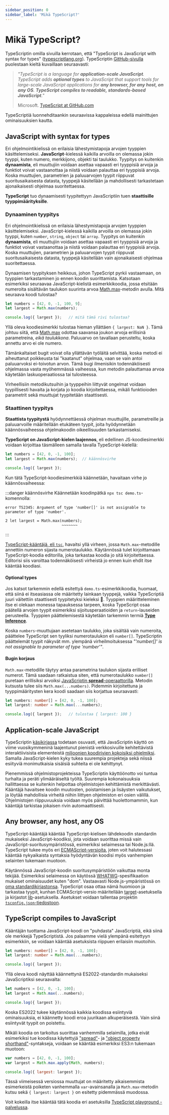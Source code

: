 ```yaml
---
sidebar_position: 0
sidebar_label: 'Mikä TypeScript?'
---
```


# Mikä TypeScript?

TypeScriptin omilla sivuilla kerrotaan, että "TypeScript is JavaScript with syntax for types" ([typescriptlang.org](https://www.typescriptlang.org/)). TypeScriptin [GitHub-sivulla](https://github.com/microsoft/TypeScript) puolestaan kieltä kuvaillaan seuraavasti:

> *"TypeScript is a language for **application-scale JavaScript**. TypeScript adds **optional types** to JavaScript that support tools for large-scale JavaScript applications for **any browser, for any host, on any OS**. **TypeScript compiles to readable, standards-based JavaScript**."*
>
> Microsoft. [TypeScript at GitHub.com](https://github.com/microsoft/TypeScript)

TypeScriptiä luonnehditaankin seuraavissa kappaleissa edellä mainittujen ominaisuuksien kautta.


## JavaScript with syntax for types

Eri ohjelmointikielissä on erilaisia lähestymistapoja arvojen tyyppien käsittelemiseksi. **JavaScript**-kielessä kaikilla arvoilla on olemassa jokin tyyppi, kuten numero, merkkijono, objekti tai taulukko. Tyypitys on kuitenkin **dynaamista**, eli muuttujiin voidaan asettaa vapaasti eri tyyppisiä arvoja ja funktiot voivat vastaanottaa ja niistä voidaan palauttaa eri tyyppisiä arvoja. Koska muuttujien, parametrien ja paluuarvojen tyypit riippuvat suoritusaikaisesta datasta, tyyppejä käsitellään ja mahdollisesti tarkastetaan ajonaikaisesti ohjelmaa suoritettaessa.

**TypeScript** tuo dynaamisesti tyypitettyyn JavaScriptiin tuen **staattisille tyyppimäärityksille**.


### Dynaaminen tyypitys

Eri ohjelmointikielissä on erilaisia lähestymistapoja arvojen tyyppien käsittelemiseksi. JavaScript-kielessä kaikilla arvoilla on olemassa jokin tyyppi, kuten `number`, `string`, `object` tai `array`. Tyypitys on kuitenkin **dynaamista**, eli muuttujiin voidaan asettaa vapaasti eri tyyppisiä arvoja ja funktiot voivat vastaanottaa ja niistä voidaan palauttaa eri tyyppisiä arvoja. Koska muuttujien, parametrien ja paluuarvojen tyypit riippuvat suoritusaikaisesta datasta, tyyppejä käsitellään vain ajonaikaisesti ohjelmaa suoritettaessa.

Dynaamisen tyypityksen heikkous, johon TypeScript pyrkii vastaamaan, on tyyppien tarkastaminen jo ennen koodin suorittamista. Katsotaan esimerkiksi seuraavaa JavaScript-kielistä esimerkkikoodia, jossa etsitään numeroita sisältävän taulukon suurinta arvoa [Math.max](https://developer.mozilla.org/en-US/docs/Web/JavaScript/Reference/Global_Objects/Math/max#syntax)-metodin avulla. Mitä seuraava koodi tulostaa?

```js title="demo.js"
let numbers = [42, 0, -1, 100, 9];
let largest = Math.max(numbers);

console.log({ largest });   // mitä tämä rivi tulostaa?
```

Yllä oleva koodiesimerkki tulostaa hieman yllättäen `{ largest: NaN }`. Tämä johtuu siitä, että [Math.max](https://developer.mozilla.org/en-US/docs/Web/JavaScript/Reference/Global_Objects/Math/max#syntax) odottaa saavansa joukon arvoja erillisinä parametreina, *eikä taulukkona*. Paluuarvo on tavallaan perusteltu, koska annettu arvo ei ole numero.

Tämänkaltaiset bugit voivat olla yllättävän työläitä selvittää, koska metodi ei aiheuttanut poikkeusta tai "kaatanut" ohjelmaa, vaan se vain antoi paluuarvoksi ei-toivotun arvon. Tämä bugi ilmenisikin todennäköisesti ohjelmassa vasta myöhemmässä vaiheessa, kun metodin palauttamaa arvoa käytetään laskuoperaatiossa tai tulosteessa.

Virheellisiin metodikutsuihin ja tyyppeihin liittyvät ongelmat voidaan tyypillisesti havaita ja korjata jo koodia kirjoitettaessa, mikäli funktioioden parametrit sekä muuttujat tyypitetään staattisesti.


### Staattinen tyypitys

**Staattista tyypitystä** hyödynnettäessä ohjelman muuttujille, parametreille ja paluuarvoille määritellään etukäteen tyypit, joita hyödynnetään käännösvaiheessa ohjelmakoodin oikeellisuuden tarkastamiseksi.

**TypeScript on JavaScript-kielen laajennos**, eli edellinen JS-koodiesimerkki voidaan kirjoittaa täsmälleen samalla tavalla TypeScript-kielellä:

```ts title="demo.ts"
let numbers = [42, 0, -1, 100];
let largest = Math.max(numbers);  // käännösvirhe

console.log({ largest });
```

Kun tätä TypeScript-koodiesimerkkiä käännetään, havaitaan virhe jo käännösvaiheessa:

:::danger käännösvirhe
Käännetään koodinpätkä `npx tsc demo.ts`-komennolla:

```
error TS2345: Argument of type 'number[]' is not assignable to parameter of type 'number'.

2 let largest = Math.max(numbers);
                         ~~~~~~~
```
:::

[TypeScript-kääntäjä, eli `tsc`](https://www.typescriptlang.org/docs/handbook/compiler-options.html), havaitsi yllä virheen, jossa `Math.max`-metodille annettiin numeron sijasta numerotaulukko. Käytännössä tulet kirjoittamaan TypeScript-koodia editorilla, joka tarkastaa koodia jo sitä kirjoitettaessa. Editorisi siis varoittaa todennäköisesti virheistä jo ennen kuin ehdit itse kääntää koodiasi.


#### Optional types

Jos katsot tarkemmin edellä esitettyä `demo.ts`-esimerkkikoodia, huomaat, että siinä ei itseasiassa ole määritetty lainkaan tyyppejä, vaikka TypeScriptiä juuri väitettiin staattisesti tyypitetyksi kieleksi 🤔. Tyyppien määritteleminen itse ei olekaan monessa tapauksessa tarpeen, koska TypeScript osaa päätellä arvojen tyypit esimerkiksi sijoitusperaatioiden ja `return`-lauseiden perusteella. Tyyppien päättelemisestä käytetään tarkemmin termiä [**Type Inference**](https://www.typescriptlang.org/docs/handbook/type-inference.html).

Koska `numbers`-muuttujaan asetetaan taulukko, joka sisältää vain numeroita, päättelee TypeScript sen tyyliksi numerotaulukon eli `number[]`. TypeScriptin päättelemät tyypit näkyvät mm. ylempänä virheilmoituksessa *"'number[]' is not assignable to parameter of type 'number'"*.


#### Bugin korjaus

`Math.max`-metodille täytyy antaa parametrina taulukon sijasta erilliset numerot. Tämä saadaan ratkaistua siten, että numerotaulukko `number[]` puretaan erillisiksi arvoiksi [JavaScriptin **spread**-operaattorilla](https://developer.mozilla.org/en-US/docs/Web/JavaScript/Reference/Operators/Spread_syntax). Metodin kutsusta tulee siis `Math.max(...numbers)`. Pidemmin kirjoitettuna ja tyyppimääritysten kera koodi saadaan siis korjattua seuraavasti:

```ts title="demo.ts"
let numbers: number[] = [42, 0, -1, 100];
let largest: number = Math.max(...numbers);

console.log({ largest });   // tulostaa { largest: 100 }
```


## Application-scale JavaScript

TypeScriptin [käsikirjassa](https://www.typescriptlang.org/docs/handbook/intro.html#about-this-handbook) todetaan osuvasti, että JavaScriptin käyttö on viime vuosikymmeninä laajentunut pienistä verkkosivuille kehitettävistä interaktiivisista elementeistä [miljoonien koodirivien kokoisiksi ohjelmiksi](https://stripe.com/blog/migrating-to-typescript). Samalla JavaScript-kielen kyky tukea suurempia projekteja sekä niissä esiityviä monimutkaisia sisäisiä suhteita ei ole kehittynyt.

Pienemmissä ohjelmistoprojekteissa TypeScriptin käyttöönotto voi tuntua turhalta ja peräti ylimääräiseltä työltä. Suurempia kokonaisuuksia hallittaessa se kuitenkin helpottaa ohjelmistojen kehittämistä merkittävästi. Kääntäjä havaitsee koodin muutosten, poistamisen ja lisäysten vaikutukset, ja löytää mahdollisia virheitä niihin liittyen ohjelmiston eri osien välillä. Ohjelmistojen riippuvuuksia voidaan myös päivittää huolettomammin, kun kääntäjä tarkistaa jokaisen rivin automaattisesti.


## Any browser, any host, any OS

TypeScript-kääntäjä kääntää TypeScript-kielisen lähdekoodin standardin mukaiseksi JavaScript-koodiksi, jota voidaan suorittaa missä vain JavaScript-suoritusympäristössä, esimerkiksi selaimessa tai Node.js:llä. TypeScript tukee myös eri [ECMAScript-versioita](https://ecma-international.org/publications-and-standards/standards/ecma-262/), joten voit halutessasi kääntää nykyaikaista syntaksia hyödyntävän koodisi myös vanhempien selainten tukemaan muotoon.

Käytännössä JavaScript-koodin suoritusympäristöön vaikuttaa monta tekijää. Esimerkiksi selaimessa on käytössä [WHATWG](https://html.spec.whatwg.org/multipage/)-spesifikaation mukaiset ominaisuudet kuten "dom". Vastaavasti Node.js-ympäristössä on [oma standardikirjastonsa](https://nodejs.org/api/modules.html). TypeScript osaa ottaa nämä huomioon ja tarkastaa tyypit, kunhan ECMAScript-versio määritellään [target](https://www.typescriptlang.org/tsconfig#target)-asetuksella ja kirjastot [lib](https://www.typescriptlang.org/tsconfig#lib)-asetuksella. Asetukset voidaan tallentaa projektin [`tsconfig.json`-tiedostoon](https://www.typescriptlang.org/tsconfig).


## TypeScript compiles to JavaScript

Kääntäjän tuottama JavaScript-koodi on "puhdasta" JavaScriptiä, eikä siinä ole merkkejä TypeScriptistä. Jos palaamme vielä ylempänä esitettyyn esimerkkiin, se voidaan kääntää asetuksista riippuen erilaisiin muotoihin.

```ts title="demo.ts"
let numbers: number[] = [42, 0, -1, 100];
let largest: number = Math.max(...numbers);

console.log({ largest });
```

Yllä oleva koodi näyttää käännettynä ES2022-standardin mukaiseksi JavaScriptiksi seuraavalta:

```js title="compiledES2022.js"
let numbers = [42, 0, -1, 100];
let largest = Math.max(...numbers);

console.log({ largest });
```

Koska ES2022 tukee käytännössä kaikkia koodissa esiintyviä ominaisuuksia, ei käännetty koodi eroa juurikaan alkuperäisestä. Vain siinä esiintyvät tyypit on poistettu.

Mikäli koodia on tarkoitus suorittaa vanhemmilla selaimilla, jotka eivät esimerkiksi tue koodissa käytettyjä ["spread"](https://developer.mozilla.org/en-US/docs/Web/JavaScript/Reference/Operators/Spread_syntax)- ja ["object property shorthand"](https://javascript.plainenglish.io/object-literals-using-object-property-shorthand-6360825c60ef)-syntakseja, voidaan se kääntää esimerkiksi ES3:n tukemaan muotoon:

```js title="compiledES3.js"
var numbers = [42, 0, -1, 100];
var largest = Math.max.apply(Math, numbers);

console.log({ largest: largest });
```

Tässä viimeisessä versiossa muuttujat on määritetty aikaisemmista esimerkeistä poiketen vanhemmalla `var`-avainsanalla ja `Math.max`-metodin kutsu sekä `{ largest: largest }` on esitetty pidemmässä muodossa.

Voit kokeilla itse kääntää tätä koodia eri asetuksilla [TypeScript playground -palvelussa](https://www.typescriptlang.org/play?target=9#code/DYUwLgBAdgrgtgIxAJwM4C5rycg2gXQgF4JcAWAJgBoIAGGgWgEYanbb8BuAKFEmACGyAOYhUYTLEQpiEALICwACwB0cAQA8AFCt1ScqAJQ9uAYwD2UVOdArg54VoDeEQSLGQAvse5A).
